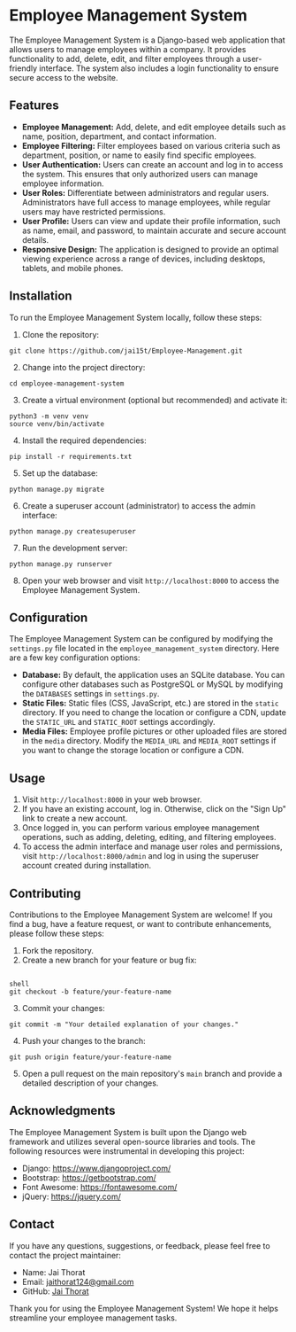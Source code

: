 # Employee Management System

The Employee Management System is a Django-based web application that allows users to manage employees within a company. It provides functionality to add, delete, edit, and filter employees through a user-friendly interface. The system also includes a login functionality to ensure secure access to the website.

## Features

- **Employee Management:** Add, delete, and edit employee details such as name, position, department, and contact information.
- **Employee Filtering:** Filter employees based on various criteria such as department, position, or name to easily find specific employees.
- **User Authentication:** Users can create an account and log in to access the system. This ensures that only authorized users can manage employee information.
- **User Roles:** Differentiate between administrators and regular users. Administrators have full access to manage employees, while regular users may have restricted permissions.
- **User Profile:** Users can view and update their profile information, such as name, email, and password, to maintain accurate and secure account details.
- **Responsive Design:** The application is designed to provide an optimal viewing experience across a range of devices, including desktops, tablets, and mobile phones.

## Installation

To run the Employee Management System locally, follow these steps:

1. Clone the repository:

```shell
git clone https://github.com/jai15t/Employee-Management.git
```

2. Change into the project directory:

```shell
cd employee-management-system
```

3. Create a virtual environment (optional but recommended) and activate it:

```shell
python3 -m venv venv
source venv/bin/activate
```

4. Install the required dependencies:

```shell
pip install -r requirements.txt
```

5. Set up the database:

```shell
python manage.py migrate
```

6. Create a superuser account (administrator) to access the admin interface:

```shell
python manage.py createsuperuser
```

7. Run the development server:

```shell
python manage.py runserver
```

8. Open your web browser and visit `http://localhost:8000` to access the Employee Management System.

## Configuration

The Employee Management System can be configured by modifying the `settings.py` file located in the `employee_management_system` directory. Here are a few key configuration options:

- **Database:** By default, the application uses an SQLite database. You can configure other databases such as PostgreSQL or MySQL by modifying the `DATABASES` settings in `settings.py`.
- **Static Files:** Static files (CSS, JavaScript, etc.) are stored in the `static` directory. If you need to change the location or configure a CDN, update the `STATIC_URL` and `STATIC_ROOT` settings accordingly.
- **Media Files:** Employee profile pictures or other uploaded files are stored in the `media` directory. Modify the `MEDIA_URL` and `MEDIA_ROOT` settings if you want to change the storage location or configure a CDN.

## Usage

1. Visit `http://localhost:8000` in your web browser.
2. If you have an existing account, log in. Otherwise, click on the "Sign Up" link to create a new account.
3. Once logged in, you can perform various employee management operations, such as adding, deleting, editing, and filtering employees.
4. To access the admin interface and manage user roles and permissions, visit `http://localhost:8000/admin` and log in using the superuser account created during installation.

## Contributing

Contributions to the Employee Management System are welcome! If you find a bug, have a feature request, or want to contribute enhancements, please follow these steps:

1. Fork the repository.
2. Create a new branch for your feature or bug fix:
```

shell
git checkout -b feature/your-feature-name
```
3. Commit your changes:
```shell
git commit -m "Your detailed explanation of your changes."
```
4. Push your changes to the branch:
```shell
git push origin feature/your-feature-name
```
5. Open a pull request on the main repository's `main` branch and provide a detailed description of your changes.


## Acknowledgments

The Employee Management System is built upon the Django web framework and utilizes several open-source libraries and tools. The following resources were instrumental in developing this project:

- Django: https://www.djangoproject.com/
- Bootstrap: https://getbootstrap.com/
- Font Awesome: https://fontawesome.com/
- jQuery: https://jquery.com/



## Contact

If you have any questions, suggestions, or feedback, please feel free to contact the project maintainer:

- Name: Jai Thorat
- Email: jaithorat124@gmail.com
- GitHub: [Jai Thorat](https://github.com/jai15t)

Thank you for using the Employee Management System! We hope it helps streamline your employee management tasks.
